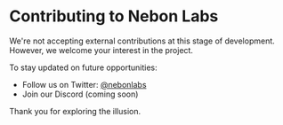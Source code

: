 # Contributing to Nebon Labs

We're not accepting external contributions at this stage of development.  
However, we welcome your interest in the project.

To stay updated on future opportunities:
- Follow us on Twitter: [@nebonlabs](https://twitter.com/nebon_labs )
- Join our Discord (coming soon)

Thank you for exploring the illusion.
